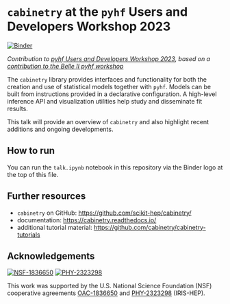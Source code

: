 # `cabinetry` at the `pyhf` Users and Developers Workshop 2023

[![Binder](https://mybinder.org/badge_logo.svg)](https://mybinder.org/v2/gh/alexander-held/pyhf-workshop-2023-cabinetry/HEAD?labpath=talk.ipynb)

*Contribution to [pyhf Users and Developers Workshop 2023](https://indico.cern.ch/event/1294577/), based on a [contribution to the Belle II pyhf workshop](https://indico.belle2.org/event/8470/)*

The `cabinetry` library provides interfaces and functionality for both the creation and use of statistical models together with `pyhf`. Models can be built from instructions provided in a declarative configuration. A high-level inference API and visualization utilities help study and disseminate fit results.

This talk will provide an overview of `cabinetry` and also highlight recent additions and ongoing developments.

## How to run

You can run the `talk.ipynb` notebook in this repository via the Binder logo at the top of this file.

## Further resources
- `cabinetry` on GitHub: https://github.com/scikit-hep/cabinetry/
- documentation: https://cabinetry.readthedocs.io/
- additional tutorial material: https://github.com/cabinetry/cabinetry-tutorials

## Acknowledgements

[![NSF-1836650](https://img.shields.io/badge/NSF-1836650-blue.svg)](https://nsf.gov/awardsearch/showAward?AWD_ID=1836650)
[![PHY-2323298](https://img.shields.io/badge/PHY-2323298-blue.svg)](https://nsf.gov/awardsearch/showAward?AWD_ID=2323298)

This work was supported by the U.S. National Science Foundation (NSF) cooperative agreements [OAC-1836650](https://nsf.gov/awardsearch/showAward?AWD_ID=1836650) and [PHY-2323298](https://nsf.gov/awardsearch/showAward?AWD_ID=2323298) (IRIS-HEP).
